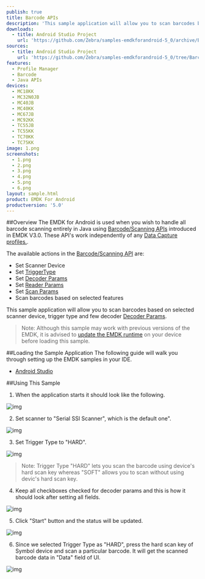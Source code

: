 ```yaml
---
publish: true
title: Barcode APIs
description: 'This sample application will allow you to scan barcodes based on selected scanner device, trigger type and a few decoder Decoder Params.'
downloads:
  - title: Android Studio Project
    url: 'https://github.com/Zebra/samples-emdkforandroid-5_0/archive/BarcodeSample1.zip'
sources:
  - title: Android Studio Project
    url: 'https://github.com/Zebra/samples-emdkforandroid-5_0/tree/BarcodeSample1'
features:
  - Profile Manager
  - Barcode
  - Java APIs
devices:
  - MC18KK
  - MC32N0JB
  - MC40JB
  - MC40KK
  - MC67JB
  - MC92KK
  - TC55JB
  - TC55KK
  - TC70KK
  - TC75KK
image: 1.png
screenshots:
  - 1.png
  - 2.png
  - 3.png
  - 4.png
  - 5.png
  - 6.png
layout: sample.html
product: EMDK For Android
productversion: '5.0'
---
```


##Overview
The EMDK for Android is used when you wish to handle all barcode scanning entirely in Java using [Barcode/Scanning APIs](/emdk-for-android/5-0/api) introduced in EMDK V3.0. These API's work independently of any [Data Capture profiles.](/emdk-for-android/5-0/mx/data-capture/barcode).  

The available actions in the [Barcode/Scanning API](/emdk-for-android/5-0/api) are:
  
* Set Scanner Device  
* Set [TriggerType](/emdk-for-android/5-0/api/barcode/Scanner)
* Set [Decoder Params](/emdk-for-android/5-0/api/barcode/ScannerConfig-DecoderParams)
* Set [Reader Params](/emdk-for-android/5-0/api/barcode/ScannerConfig-ReaderParams)
* Set [Scan Params](/emdk-for-android/5-0/api/barcode/ScannerConfig-ScanParams)
* Scan barcodes based on selected features   

This sample application will allow you to scan barcodes based on selected scanner device, trigger type and few decoder [Decoder Params](/emdk-for-android/5-0/api/barcode/ScannerConfig-DecoderParams).


>Note: Although this sample may work with previous versions of the EMDK, it is advised to [update the EMDK runtime](../../guide/setupDevice/) on your device before loading this sample.

##Loading the Sample Application
The following guide will walk you through setting up the EMDK samples in your IDE.

* [Android Studio](/emdk-for-android/5-0/guide/emdksamples_androidstudio)


##Using This Sample
1. When the application starts it should look like the following.
  
  ![img](barcode_1.png)
  
2. Set scanner to "Serial SSI Scanner", which is the default one". 

  ![img](../../images/samples/barcode_2.png)

3. Set Trigger Type to "HARD".

  ![img](barcode_3.png)

  > Note: Trigger Type "HARD" lets you scan the barcode using device's hard scan key whereas "SOFT" allows you to scan without using devic's hard scan key.

4. Keep all checkboxes checked for decoder params and this is how it should look after setting all fields.
    
  ![img](barcode_4.png)    

5. Click "Start" button and the status will be updated.

  ![img](../../images/samples/barcode_5.png) 
 
6. Since we selected Trigger Type as "HARD", press the hard scan key of Symbol device and scan a particular barcode. It will get the scanned barcode data in "Data" field of UI.
   
  ![img](barcode_6.png)  
  




















